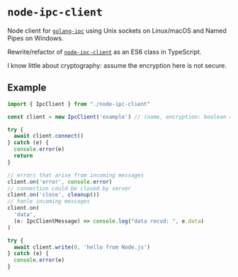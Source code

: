 # `node-ipc-client`

Node client for [`golang-ipc`](https://github.com/james-barrow/golang-ipc) using Unix sockets on Linux/macOS and Named Pipes on Windows.

Rewrite/refactor of [`node-ipc-client`](https://github.com/james-barrow/node-ipc-client) as an ES6 class in TypeScript.

I know little about cryptography: assume the encryption here is not secure.

## Example

```ts
import { IpcClient } from "./node-ipc-client"

const client = new IpcClient('example') // (name, encryption: boolean = true, retryInterval: number = 2000)

try {
  await client.connect()
} catch (e) {
  console.error(e)
  return
}

// errors that arise from incoming messages
client.on('error', console.error) 
// connection could be closed by server
client.on('close', cleanup()) 
// hanle incoming messages
client.on(
  'data', 
  (e: IpcClientMessage) => console.log("data recvd: ", e.data)
) 

try {
  await client.write(0, 'hello from Node.js')
} catch (e) {
  console.error(e)
}
